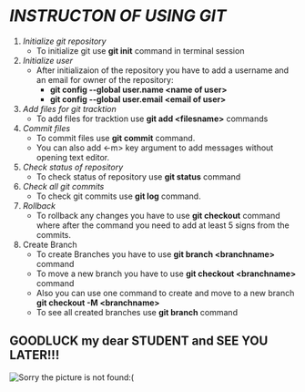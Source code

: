 # *INSTRUCTON OF USING GIT*
1. *Initialize git repository*
	* To initialize git use **git init** command in terminal session
1. *Initialize user*
	* After initializaion of the repository you have to add a username and an email for owner of the repository:
		* **git config --global user.name \<name of user\>**
		* **git config --global user.email \<email of user\>**
1. *Add files for git tracktion*
	* To add files for tracktion use **git add \<filesname\>** commands
1. *Commit files*
	* To commit files use **git commit** command. 
	* You can also add <-m> key argument to add messages without opening text editor.
1. *Check status of repository*
	* To check status of repository use **git status** command
1. *Check all git commits*
	* To check git commits use **git log** command.
1. *Rollback*
	* To rollback any changes you have to use **git checkout** command where after the command you need to add at least 5 signs from the commits.
1. Create Branch
	* To create Branches you have to use **git branch \<branchname\>** command
	* To move a new branch you have to use **git checkout \<branchname\>** command
	* Also you can use one command to create and move to a new branch **git checkout -M \<branchname\>**
	* To see all created branches use **git branch** command

## GOODLUCK my dear STUDENT and SEE YOU LATER!!!

![Sorry the picture is not found:(](Goodluck.jpg)
